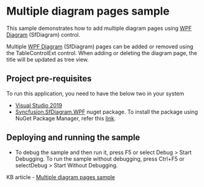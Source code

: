 # Multiple diagram pages sample

This sample demonstrates how to add multiple diagram pages using [WPF Diagram](https://www.syncfusion.com/wpf-controls/diagram) (SfDiagram) control.

Multiple [WPF Diagram](https://www.syncfusion.com/wpf-controls/diagram) (SfDiagram) pages can be added or removed using the TableControlExt control. When adding or deleting the diagram page, the title will be updated as tree view.

## Project pre-requisites

To run this application, you need to have the below two in your system

* [Visual Studio 2019](https://www.visualstudio.com/wpf-vs)
* [Syncfusion.SfDiagram.WPF](https://www.nuget.org/packages/Syncfusion.SfDiagram.WPF/) nuget package. To install the package using NuGet Package Manager, refer this [link](https://docs.microsoft.com/en-us/nuget/quickstart/install-and-use-a-package-in-visual-studio#nuget-package-manager).

## Deploying and running the sample

* To debug the sample and then run it, press F5 or select Debug > Start Debugging. To run the sample without debugging, press Ctrl+F5 or selectDebug > Start Without Debugging.

KB article - [Multiple diagram pages sample](https://www.syncfusion.com/kb/11463/how-to-add-multiple-diagram-pages-in-the-wpf-diagram-sfdiagram)
